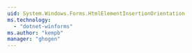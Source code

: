 ```yaml
---
uid: System.Windows.Forms.HtmlElementInsertionOrientation
ms.technology: 
  - "dotnet-winforms"
ms.author: "kempb"
manager: "ghogen"
---
```

